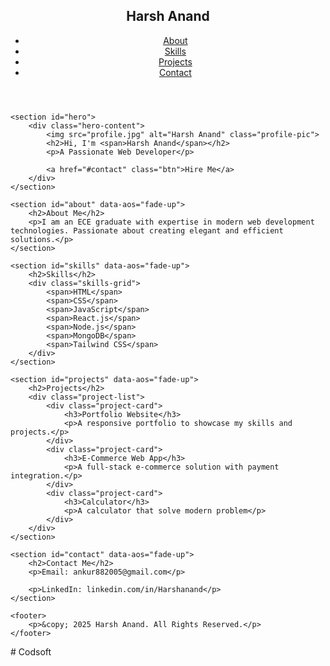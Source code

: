 <!DOCTYPE html>
<html lang="en">
<head>
    <meta charset="UTF-8">
    <meta name="viewport" content="width=device-width, initial-scale=1.0">
    <title>Harsh Anand - Portfolio</title>
    <link rel="stylesheet" href="style.css">
    <script src="https://cdnjs.cloudflare.com/ajax/libs/gsap/3.12.2/gsap.min.js" defer></script>
    <script src="https://unpkg.com/aos@2.3.1/dist/aos.js" defer></script>
    <script src="script.js" defer></script>
</head>
<body>
    <header>
        <nav>
            <h1 class="logo">Harsh Anand</h1>
            <ul>
                <li><a href="#about">About</a></li>
                <li><a href="#skills">Skills</a></li>
                <li><a href="#projects">Projects</a></li>
                <li><a href="#contact">Contact</a></li>
            </ul>
        </nav>
    </header>
    
    <section id="hero">
        <div class="hero-content">
            <img src="profile.jpg" alt="Harsh Anand" class="profile-pic">
            <h2>Hi, I'm <span>Harsh Anand</span></h2>
            <p>A Passionate Web Developer</p>
            
            <a href="#contact" class="btn">Hire Me</a>
        </div>
    </section>

    <section id="about" data-aos="fade-up">
        <h2>About Me</h2>
        <p>I am an ECE graduate with expertise in modern web development technologies. Passionate about creating elegant and efficient solutions.</p>
    </section>

    <section id="skills" data-aos="fade-up">
        <h2>Skills</h2>
        <div class="skills-grid">
            <span>HTML</span>
            <span>CSS</span>
            <span>JavaScript</span>
            <span>React.js</span>
            <span>Node.js</span>
            <span>MongoDB</span>
            <span>Tailwind CSS</span>
        </div>
    </section>

    <section id="projects" data-aos="fade-up">
        <h2>Projects</h2>
        <div class="project-list">
            <div class="project-card">
                <h3>Portfolio Website</h3>
                <p>A responsive portfolio to showcase my skills and projects.</p>
            </div>
            <div class="project-card">
                <h3>E-Commerce Web App</h3>
                <p>A full-stack e-commerce solution with payment integration.</p>
            </div>
            <div class="project-card">
                <h3>Calculator</h3>
                <p>A calculator that solve modern problem</p>
            </div>
        </div>
    </section>

    <section id="contact" data-aos="fade-up">
        <h2>Contact Me</h2>
        <p>Email: ankur882005@gmail.com</p>
     
        <p>LinkedIn: linkedin.com/in/Harshanand</p>
    </section>

    <footer>
        <p>&copy; 2025 Harsh Anand. All Rights Reserved.</p>
    </footer>
</body>
</html># Codsoft
